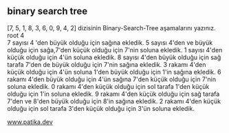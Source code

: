 ## binary search tree
[7, 5, 1, 8, 3, 6, 0, 9, 4, 2] dizisinin Binary-Search-Tree aşamalarını yazınız.
root 4    
7 sayısı 4 'den büyük olduğu için sağına ekledik.
5 sayısı 4'den ve büyük olduğu için sağa,7'den küçük olduğu için 7'nin soluna ekledik.
1 sayısı 4'den küçük olduğu için 4'ün soluna ekledik.
8 sayısı 4'den büyük olduğu için sağ tarafa 7'den de büyük olduğu için 7'nin sağına ekledik.
3 rakamı 4'den küçük olduğu için 4'ün soluna 1'den büyük olduğu için 1'in sağına ekledik.
6 rakamı 4'den büyük olduğu için 4'ün sağına 7'den küçük olduğu için 7'nin soluna ekledik.
0 rakamı 4'den küçük olduğu için sol tarafa 1'den küçük olduğu için 1'in soluna ekledik.
9 rakamı 4'den küçük olduğu için sağ tarafa 7'den ve 8'den büyük olduğu için 8'in sağına ekledik.
2 rakamı 4'den küçük olduğu için sol tarafa 3'den küçük olduğu için 3'ün soluna ekledik.

www.patika.dev 

